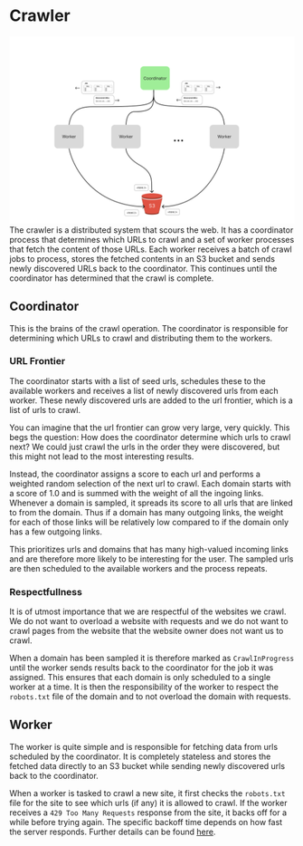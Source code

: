 # Crawler
![Overview of Crawler Architecture](assets/images/crawler_overview.svg)
The crawler is a distributed system that scours the web. It has a coordinator process that determines which URLs to crawl and a set of worker processes that fetch the content of those URLs. Each worker receives a batch of crawl jobs to process, stores the fetched contents in an S3 bucket and sends newly discovered URLs back to the coordinator. This continues until the coordinator has determined that the crawl is complete.

## Coordinator
This is the brains of the crawl operation. The coordinator is responsible for determining which URLs to crawl and distributing them to the workers.

### URL Frontier
The coordinator starts with a list of seed urls, schedules these to the available workers and receives a list of newly discovered urls from each worker. These newly discovered urls are added to the url frontier, which is a list of urls to crawl.

You can imagine that the url frontier can grow very large, very quickly. This begs the question: How does the coordinator determine which urls to crawl next? We could just crawl the urls in the order they were discovered, but this might not lead to the most interesting results.

Instead, the coordinator assigns a score to each url and performs a weighted random selection of the next url to crawl.
Each domain starts with a score of 1.0 and is summed with the weight of all the ingoing links. Whenever a domain is sampled, it spreads its score to all urls that are linked to from the domain. Thus if a domain has many outgoing links, the weight for each of those links will be relatively low compared to if the domain only has a few outgoing links.

This prioritizes urls and domains that has many high-valued incoming links and are therefore more likely to be interesting for the user. The sampled urls are then scheduled to the available workers and the process repeats.

### Respectfullness
It is of utmost importance that we are respectful of the websites we crawl. We do not want to overload a website with requests and we do not want to crawl pages from the website that the website owner does not want us to crawl.

When a domain has been sampled it is therefore marked as `CrawlInProgress` until the worker sends results back to the coordinator for the job it was assigned. This ensures that each domain is only scheduled to a single worker at a time. It is then the responsibility of the worker to respect the `robots.txt` file of the domain and to not overload the domain with requests.

## Worker
The worker is quite simple and is responsible for fetching data from urls scheduled by the coordinator. It is completely stateless and stores the fetched data directly to an S3 bucket while sending newly discovered urls back to the coordinator.

When a worker is tasked to crawl a new site, it first checks the `robots.txt` file for the site to see which urls (if any) it is allowed to crawl.
If the worker receives a `429 Too Many Requests` response from the site, it backs off for a while before trying again. The specific backoff time depends on how fast the server responds. Further details can be found [here](https://stract.com/webmasters).